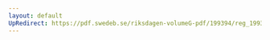 ```yaml
---
layout: default
UpRedirect: https://pdf.swedeb.se/riksdagen-volumeG-pdf/199394/reg_199394/reg_199394_0280.pdf
---
```

